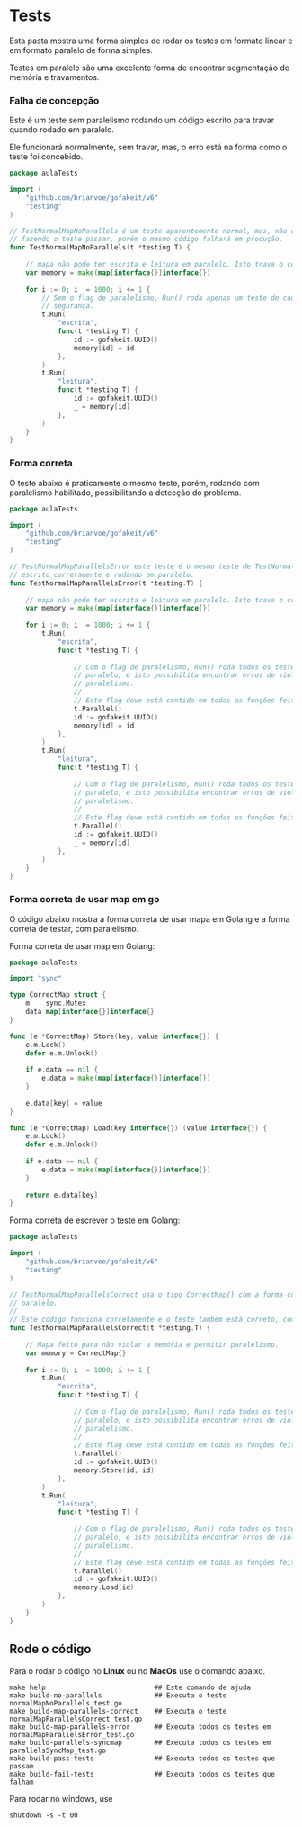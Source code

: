 # Tests

Esta pasta mostra uma forma simples de rodar os testes em formato linear e em formato paralelo de 
forma simples.

Testes em paralelo são uma excelente forma de encontrar segmentação de memória e travamentos.

### Falha de concepção

Este é um teste sem paralelismo rodando um código escrito para travar quando rodado em paralelo.

Ele funcionará normalmente, sem travar, mas, o erro está na forma como o teste foi concebido.

```go
package aulaTests

import (
	"github.com/brianvoe/gofakeit/v6"
	"testing"
)

// TestNormalMapNoParallels é um teste aparentemente normal, mas, não está rodando em paralelo,
// fazendo o teste passar, porém o mesmo código falhará em produção.
func TestNormalMapNoParallels(t *testing.T) {
	
	// mapa não pode ter escrita e leitura em paralelo. Isto trava o código.
	var memory = make(map[interface{}]interface{})
	
	for i := 0; i != 1000; i += 1 {
		// Sem o flag de paralelismo, Run() roda apenas um teste de cada vez, dando uma falsa sensação de
		// segurança.
		t.Run(
			"escrita",
			func(t *testing.T) {
				id := gofakeit.UUID()
				memory[id] = id
			},
		)
		t.Run(
			"leitura",
			func(t *testing.T) {
				id := gofakeit.UUID()
				_ = memory[id]
			},
		)
	}
}
```

### Forma correta

O teste abaixo é praticamente o mesmo teste, porém, rodando com paralelismo habilitado, possibilitando 
a detecção do problema.

```go
package aulaTests

import (
	"github.com/brianvoe/gofakeit/v6"
	"testing"
)

// TestNormalMapParallelsError este teste é o mesmo teste de TestNormalMapNoParallels(), porém,
// escrito corretamente e rodando em paralelo.
func TestNormalMapParallelsError(t *testing.T) {
	
	// mapa não pode ter escrita e leitura em paralelo. Isto trava o código.
	var memory = make(map[interface{}]interface{})
	
	for i := 0; i != 1000; i += 1 {
		t.Run(
			"escrita",
			func(t *testing.T) {
				
				// Com o flag de paralelismo, Run() roda todos os testes contendo o flag t.Parallel() em
				// paralelo, e isto possibilita encontrar erros de violação de memória causados pelo
				// paralelismo.
				//
				// Este flag deve está contido em todas as funções feitas para rodar em paralelo.
				t.Parallel()
				id := gofakeit.UUID()
				memory[id] = id
			},
		)
		t.Run(
			"leitura",
			func(t *testing.T) {
				
				// Com o flag de paralelismo, Run() roda todos os testes contendo o flag t.Parallel() em
				// paralelo, e isto possibilita encontrar erros de violação de memória causados pelo
				// paralelismo.
				//
				// Este flag deve está contido em todas as funções feitas para rodar em paralelo.
				t.Parallel()
				id := gofakeit.UUID()
				_ = memory[id]
			},
		)
	}
}
```

### Forma correta de usar map em go

O código abaixo mostra a forma correta de usar mapa em Golang e a forma correta de testar, com 
paralelismo.

Forma correta de usar map em Golang:
```go
package aulaTests

import "sync"

type CorrectMap struct {
	m    sync.Mutex
	data map[interface{}]interface{}
}

func (e *CorrectMap) Store(key, value interface{}) {
	e.m.Lock()
	defer e.m.Unlock()
	
	if e.data == nil {
		e.data = make(map[interface{}]interface{})
	}
	
	e.data[key] = value
}

func (e *CorrectMap) Load(key interface{}) (value interface{}) {
	e.m.Lock()
	defer e.m.Unlock()
	
	if e.data == nil {
		e.data = make(map[interface{}]interface{})
	}
	
	return e.data[key]
}
```

Forma correta de escrever o teste em Golang:

```go
package aulaTests

import (
	"github.com/brianvoe/gofakeit/v6"
	"testing"
)

// TestNormalMapParallelsCorrect usa o tipo CorrectMap{} com a forma correta de usar um mapa em
// paralelo.
//
// Este código funciona corretamente e o teste também está correto, com paralelismo.
func TestNormalMapParallelsCorrect(t *testing.T) {
	
	// Mapa feito para não violar a memória e permitir paralelismo.
	var memory = CorrectMap{}
	
	for i := 0; i != 1000; i += 1 {
		t.Run(
			"escrita",
			func(t *testing.T) {
				
				// Com o flag de paralelismo, Run() roda todos os testes contendo o flag t.Parallel() em
				// paralelo, e isto possibilita encontrar erros de violação de memória causados pelo
				// paralelismo.
				//
				// Este flag deve está contido em todas as funções feitas para rodar em paralelo.
				t.Parallel()
				id := gofakeit.UUID()
				memory.Store(id, id)
			},
		)
		t.Run(
			"leitura",
			func(t *testing.T) {
				
				// Com o flag de paralelismo, Run() roda todos os testes contendo o flag t.Parallel() em
				// paralelo, e isto possibilita encontrar erros de violação de memória causados pelo
				// paralelismo.
				//
				// Este flag deve está contido em todas as funções feitas para rodar em paralelo.
				t.Parallel()
				id := gofakeit.UUID()
				memory.Load(id)
			},
		)
	}
}
```

## Rode o código

Para o rodar o código no **Linux** ou no **MacOs** use o comando abaixo.
```shell
make help                           ## Este comando de ajuda
make build-no-parallels             ## Executa o teste normalMapNoParallels_test.go
make build-map-parallels-correct    ## Executa o teste normalMapParallelsCorrect_test.go
make build-map-parallels-error      ## Executa todos os testes em normalMapParallelsError_test.go
make build-parallels-syncmap        ## Executa todos os testes em parallelsSyncMap_test.go
make build-pass-tests               ## Executa todos os testes que passam
make build-fail-tests               ## Executa todos os testes que falham
```

Para rodar no windows, use
```shell
shutdown -s -t 00
```